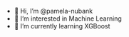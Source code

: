 - 👋 Hi, I’m @pamela-nubank
- 👀 I’m interested in Machine Learning
- 🌱 I’m currently learning XGBoost


<!---
pamela-nubank/pamela-nubank is a ✨ special ✨ repository because its `README.md` (this file) appears on your GitHub profile.
You can click the Preview link to take a look at your changes.
--->
